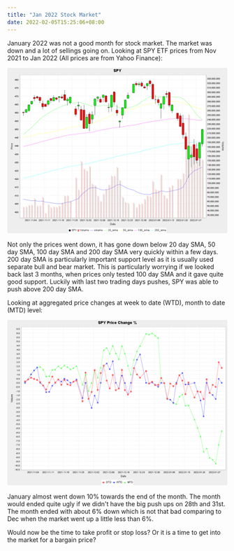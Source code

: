 ```yaml
---
title: "Jan 2022 Stock Market"
date: 2022-02-05T15:25:06+08:00
---
```


January 2022 was not a good month for stock market. The market was down and a lot of sellings going on. Looking at SPY ETF prices from Nov 2021 to Jan 2022 (All prices are from Yahoo Finance):

![SPY-JAN-2022](/2022-jan-spy/SPY.png)

Not only the prices went down, it has gone down below 20 day SMA, 50 day SMA, 100 day SMA and 200 day SMA very quickly within a few days. 200 day SMA is particularly important support level as it is usually used separate bull and bear market. This is particularly worrying if we looked back last 3 months, when prices only tested 100 day SMA and it gave quite good support. Luckily with last two trading days pushes, SPY was able to push above 200 day SMA. 

Looking at aggregated price changes at week to date (WTD), month to date (MTD) level:

![Percentage-JAN-2022](/2022-jan-spy/Percentage.png)

January almost went down 10% towards the end of the month. The month would ended quite ugly if we didn't have the big push ups on 28th and 31st. The month ended with about 6% down which is not that bad comparing to Dec when the market went up a little less than 6%. 

Would now be the time to take profit or stop loss? Or it is a time to get into the market for a bargain price?
